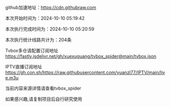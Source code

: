 
    
github加速地址：https://cdn.githubraw.com
    
本次开始时间为：2024-10-10 05:19:42

本次执行完成时间为：2024-10-10 05:20:59

本次执行统计线路共计为：204条

Tvbox多仓请配置订阅地址 https://fastly.jsdelivr.net/gh/xuexuguang/tvbox_spider@main/tvbox.json

IPTV直播订阅地址 https://gh.con.sh/https://raw.githubusercontent.com/yuanzl77/IPTV/main/live.m3u

当前内容来源详情请查看tvbox_spider

如果感兴趣,请复制项目后自行研究使用
